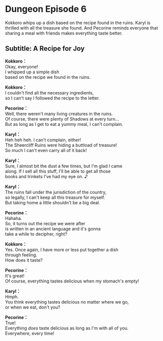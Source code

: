 # Dungeon Episode 6
Kokkoro whips up a dish based on the recipe found in the ruins. Karyl is thrilled with all the treasure she found. And Pecorine reminds everyone that sharing a meal with friends makes everything taste better.
  
## Subtitle: A Recipe for Joy
  
**Kokkoro：**  
Okay, everyone!  
I whipped up a simple dish  
based on the recipe we found in the ruins.  
  
**Kokkoro：**  
I couldn't find all the necessary ingredients,  
so I can't say I followed the recipe to the letter.  
  
**Pecorine：**  
Well, there weren't many living creatures in the ruins.  
Of course, there were plenty of Shadows at every turn...  
But as long as I get to eat a yummy meal, I can't complain.  
  
**Karyl：**  
Heh heh heh. I can't complain, either!  
The Sheercliff Ruins were hiding a buttload of treasure!  
So much I can't even carry all of it back!  
  
**Karyl：**  
Sure, I almost bit the dust a few times, but I'm glad I came  
along. If I sell all this stuff, I'll be able to get all those  
books and trinkets I've had my eye on. ♪  
  
**Karyl：**  
The ruins fall under the jurisdiction of the country,  
so legally, I can't keep all this treasure for myself.  
But taking home a little shouldn't be a big deal.  
  
**Pecorine：**  
Hahaha.  
So, it turns out the recipe we were after  
is written in an ancient language and it's gonna  
take a while to decipher, right?  
  
**Kokkoro：**  
Yes. Once again, I have more or less put together a dish  
through feeling.  
How does it taste?  
  
**Pecorine：**  
It's great!  
Of course, everything tastes delicious when my stomach's empty!  
  
**Karyl：**  
Hmph.  
You think everything tastes delicious no matter where we go,  
or when we eat, don't you?  
  
**Pecorine：**  
True!  
Everything *does* taste delicious as long as I'm with all of you.  
Everywhere, every time!  
